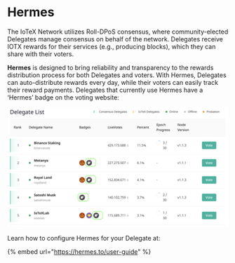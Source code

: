 # Hermes

The IoTeX Network utilizes Roll-DPoS consensus, where community-elected Delegates manage consensus on behalf of the network. Delegates receive IOTX rewards for their services \(e.g., producing blocks\), which they can share with their voters. 

**Hermes** is designed to bring reliability and transparency to the rewards distribution process for both Delegates and voters. With Hermes, Delegates can auto-distribute rewards every day, while their voters can easily track their reward payments. Delegates that currently use Hermes have a ‘Hermes’ badge on the voting website:

![Hermes badge on member.iotex.io](../../.gitbook/assets/image%20%2811%29.png)

Learn how to configure Hermes for your Delegate at:

{% embed url="https://hermes.to/user-guide" %}

